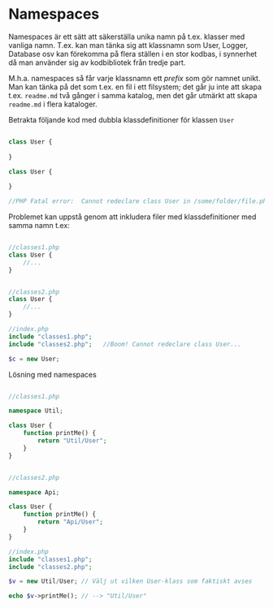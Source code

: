 # Namespaces

Namespaces är ett sätt att säkerställa unika namn på t.ex. klasser med vanliga namn.
T.ex. kan man tänka sig att klassnamn som User, Logger, Database osv kan förekomma på flera ställen i en stor kodbas, i synnerhet då man använder sig av kodbibliotek från tredje part.

M.h.a. namespaces så får varje klassnamn ett _prefix_ som gör namnet unikt.
Man kan tänka på det som t.ex. en fil i ett filsystem; det går ju inte att skapa t.ex. `readme.md` två gånger i samma katalog, men det går utmärkt att skapa `readme.md` i flera kataloger.

Betrakta följande kod med dubbla klassdefinitioner för klassen `User`
```php

class User {
    
}

class User {
    
}

//PHP Fatal error:  Cannot redeclare class User in /some/folder/file.php on line X

```


Problemet kan uppstå genom att inkludera filer med klassdefinitioner med samma namn t.ex:
```php

//classes1.php
class User {
    //...
}


//classes2.php
class User {
    //...
}

//index.php
include "classes1.php";
include "classes2.php";   //Boom! Cannot redeclare class User...

$c = new User;

```


Lösning med namespaces
```php

//classes1.php

namespace Util;

class User {
    function printMe() {
        return "Util/User";
    }
}


//classes2.php

namespace Api;

class User {
    function printMe() {
        return "Api/User";
    }
}

//index.php
include "classes1.php";
include "classes2.php";

$v = new Util/User; // Välj ut vilken User-klass som faktiskt avses

echo $v->printMe(); // --> "Util/User"

```




